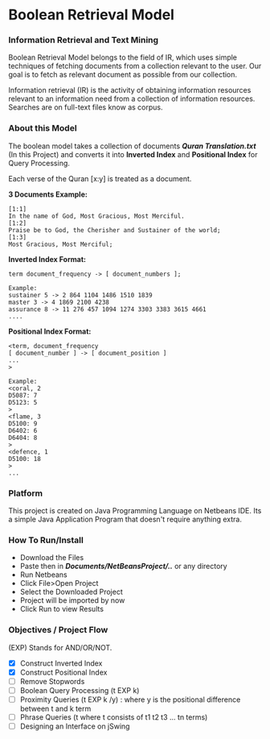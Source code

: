 # Boolean Retrieval Model

### Information Retrieval and Text Mining

Boolean Retrieval Model belongs to the field of IR, which uses simple techniques of fetching documents from a collection relevant to the user. Our goal is to fetch as relevant document as possible from our collection.

Information retrieval (IR) is the activity of obtaining information resources relevant to an information need from a collection of information resources. Searches are on full-text files know as corpus.

### About this Model

The boolean model takes a collection of documents ***Quran Translation.txt*** (In this Project) and converts it into **Inverted Index** and **Positional Index** for Query Processing.

Each verse of the Quran [x:y] is treated as a document. 

**3 Documents Example:**
```
[1:1]
In the name of God, Most Gracious, Most Merciful.
[1:2]
Praise be to God, the Cherisher and Sustainer of the world;
[1:3]
Most Gracious, Most Merciful;
```

**Inverted Index Format:**
```
term document_frequency -> [ document_numbers ];

Example:
sustainer 5 -> 2 864 1104 1486 1510 1839 
master 3 -> 4 1869 2100 4238
assurance 8 -> 11 276 457 1094 1274 3303 3383 3615 4661 
....
```

**Positional Index Format:**
```
<term, document_frequency
[ document_number ] -> [ document_position ]
...
>

Example:
<coral, 2
D5087: 7 
D5123: 5 
>
<flame, 3
D5100: 9 
D6402: 6 
D6404: 8 
>
<defence, 1
D5100: 18 
>
...
```

### Platform 

This project is created on Java Programming Language on Netbeans IDE. Its a simple Java Application Program that doesn't require anything extra. 

### How To Run/Install

- Download the Files
- Paste then in ***Documents/NetBeansProject/..*** or any directory
- Run Netbeans
- Click File>Open Project
- Select the Downloaded Project
- Project will be imported by now
- Click Run to view Results

### Objectives / Project Flow 

(EXP) Stands for AND/OR/NOT.

- [x] Construct Inverted Index
- [x] Construct Positional Index
- [ ] Remove Stopwords
- [ ] Boolean Query Processing (t EXP k)
- [ ] Proximity Queries (t EXP k /y) : where y is the positional difference between t and k term
- [ ] Phrase Queries (t where t consists of t1 t2 t3 ... tn terms)
- [ ] Designing an Interface on jSwing
